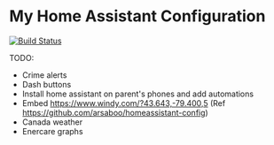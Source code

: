 # My Home Assistant Configuration
[![Build Status](https://travis-ci.com/sanghviharshit/.homeassistant.svg?token=b2FVcjMqgZdj9LXTgUWp&branch=master)](https://travis-ci.com/sanghviharshit/.homeassistant)



TODO:
- Crime alerts
- Dash buttons
- Install home assistant on parent's phones and add automations
- Embed https://www.windy.com/?43.643,-79.400,5 (Ref https://github.com/arsaboo/homeassistant-config)
- Canada weather
- Enercare graphs
